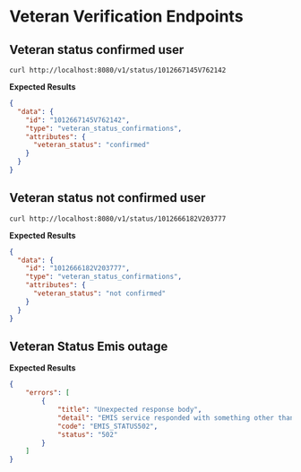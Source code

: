 # Veteran Verification Endpoints

## Veteran status confirmed user
```
curl http://localhost:8080/v1/status/1012667145V762142
```
**Expected Results**
```json
{
  "data": {
    "id": "1012667145V762142",
    "type": "veteran_status_confirmations",
    "attributes": {
      "veteran_status": "confirmed"
    }
  }
}
```

## Veteran status not confirmed user
```
curl http://localhost:8080/v1/status/1012666182V203777
```

**Expected Results**
```json
{
  "data": {
    "id": "1012666182V203777",
    "type": "veteran_status_confirmations",
    "attributes": {
      "veteran_status": "not confirmed"
    }
  }
}
```

## Veteran Status Emis outage
**Expected Results**
```json
{
    "errors": [
        {
            "title": "Unexpected response body",
            "detail": "EMIS service responded with something other than veteran status information.",
            "code": "EMIS_STATUS502",
            "status": "502"
        }
    ]
}
```

